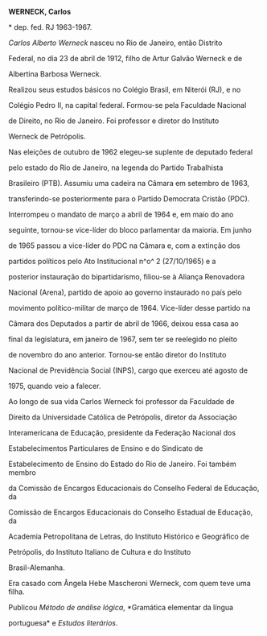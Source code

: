 **WERNECK, Carlos**



\* dep. fed. RJ 1963-1967.



*Carlos Alberto Werneck* nasceu no Rio de Janeiro, então Distrito

Federal, no dia 23 de abril de 1912, filho de Artur Galvão Werneck e de

Albertina Barbosa Werneck.



Realizou seus estudos básicos no Colégio Brasil, em Niterói (RJ), e no

Colégio Pedro II, na capital federal. Formou-se pela Faculdade Nacional

de Direito, no Rio de Janeiro. Foi professor e diretor do Instituto

Werneck de Petrópolis.



Nas eleições de outubro de 1962 elegeu-se suplente de deputado federal

pelo estado do Rio de Janeiro, na legenda do Partido Trabalhista

Brasileiro (PTB). Assumiu uma cadeira na Câmara em setembro de 1963,

transferindo-se posteriormente para o Partido Democrata Cristão (PDC).

Interrompeu o mandato de março a abril de 1964 e, em maio do ano

seguinte, tornou-se vice-líder do bloco parlamentar da maioria. Em junho

de 1965 passou a vice-líder do PDC na Câmara e, com a extinção dos

partidos políticos pelo Ato Institucional n^o^ 2 (27/10/1965) e a

posterior instauração do bipartidarismo, filiou-se à Aliança Renovadora

Nacional (Arena), partido de apoio ao governo instaurado no país pelo

movimento político-militar de março de 1964. Vice-líder desse partido na

Câmara dos Deputados a partir de abril de 1966, deixou essa casa ao

final da legislatura, em janeiro de 1967, sem ter se reelegido no pleito

de novembro do ano anterior. Tornou-se então diretor do Instituto

Nacional de Previdência Social (INPS), cargo que exerceu até agosto de

1975, quando veio a falecer.



Ao longo de sua vida Carlos Werneck foi professor da Faculdade de

Direito da Universidade Católica de Petrópolis, diretor da Associação

Interamericana de Educação, presidente da Federação Nacional dos

Estabelecimentos Particulares de Ensino e do Sindicato de

Estabelecimento de Ensino do Estado do Rio de Janeiro. Foi também membro

da Comissão de Encargos Educacionais do Conselho Federal de Educação, da

Comissão de Encargos Educacionais do Conselho Estadual de Educação, da

Academia Petropolitana de Letras, do Instituto Histórico e Geográfico de

Petrópolis, do Instituto Italiano de Cultura e do Instituto

Brasil-Alemanha.



Era casado com Ângela Hebe Mascheroni Werneck, com quem teve uma filha.



Publicou *Método de análise lógica*, *Gramática elementar da língua

portuguesa* e *Estudos literários*.



